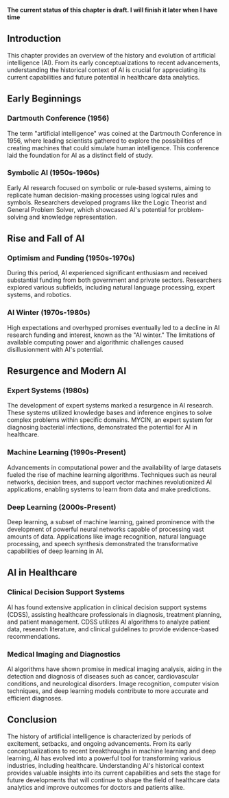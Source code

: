 **The current status of this chapter is draft. I will finish it later when I have time**

Introduction
------------

This chapter provides an overview of the history and evolution of artificial intelligence (AI). From its early conceptualizations to recent advancements, understanding the historical context of AI is crucial for appreciating its current capabilities and future potential in healthcare data analytics.

Early Beginnings
----------------

### Dartmouth Conference (1956)

The term "artificial intelligence" was coined at the Dartmouth Conference in 1956, where leading scientists gathered to explore the possibilities of creating machines that could simulate human intelligence. This conference laid the foundation for AI as a distinct field of study.

### Symbolic AI (1950s-1960s)

Early AI research focused on symbolic or rule-based systems, aiming to replicate human decision-making processes using logical rules and symbols. Researchers developed programs like the Logic Theorist and General Problem Solver, which showcased AI's potential for problem-solving and knowledge representation.

Rise and Fall of AI
-------------------

### Optimism and Funding (1950s-1970s)

During this period, AI experienced significant enthusiasm and received substantial funding from both government and private sectors. Researchers explored various subfields, including natural language processing, expert systems, and robotics.

### AI Winter (1970s-1980s)

High expectations and overhyped promises eventually led to a decline in AI research funding and interest, known as the "AI winter." The limitations of available computing power and algorithmic challenges caused disillusionment with AI's potential.

Resurgence and Modern AI
------------------------

### Expert Systems (1980s)

The development of expert systems marked a resurgence in AI research. These systems utilized knowledge bases and inference engines to solve complex problems within specific domains. MYCIN, an expert system for diagnosing bacterial infections, demonstrated the potential for AI in healthcare.

### Machine Learning (1990s-Present)

Advancements in computational power and the availability of large datasets fueled the rise of machine learning algorithms. Techniques such as neural networks, decision trees, and support vector machines revolutionized AI applications, enabling systems to learn from data and make predictions.

### Deep Learning (2000s-Present)

Deep learning, a subset of machine learning, gained prominence with the development of powerful neural networks capable of processing vast amounts of data. Applications like image recognition, natural language processing, and speech synthesis demonstrated the transformative capabilities of deep learning in AI.

AI in Healthcare
----------------

### Clinical Decision Support Systems

AI has found extensive application in clinical decision support systems (CDSS), assisting healthcare professionals in diagnosis, treatment planning, and patient management. CDSS utilizes AI algorithms to analyze patient data, research literature, and clinical guidelines to provide evidence-based recommendations.

### Medical Imaging and Diagnostics

AI algorithms have shown promise in medical imaging analysis, aiding in the detection and diagnosis of diseases such as cancer, cardiovascular conditions, and neurological disorders. Image recognition, computer vision techniques, and deep learning models contribute to more accurate and efficient diagnoses.

Conclusion
----------

The history of artificial intelligence is characterized by periods of excitement, setbacks, and ongoing advancements. From its early conceptualizations to recent breakthroughs in machine learning and deep learning, AI has evolved into a powerful tool for transforming various industries, including healthcare. Understanding AI's historical context provides valuable insights into its current capabilities and sets the stage for future developments that will continue to shape the field of healthcare data analytics and improve outcomes for doctors and patients alike.
